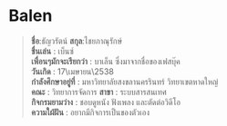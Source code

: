 # Balen
>**ชื่อ**\:ธัญวรัตน์    **สกุล**\:ไชยภาณุรักษ์    
>**ชื่นเล่น** \: เบ็นซ์  
>**เพื่อนๆมักจะเรียกว่า** \: บาเล็น ซึ่งมาจากชื่อของเฟสบุ๊ค  
>**วันเกิด** \: 17\\เมษายน\\2538  
>**กำลังศึกษาอยู่ที่** \: มหาวิทยาลัยสงขลานครรินทร์ วิทยาเขตหาดใหญ่  
>**คณะ** \: วิทยาการจัดการ **สาขา** \: ระบบสารสนเทศ  
>**กิจกรมยามว่าง** \: ชอบดูหนัง ฟังเพลง และตัดต่อวิดีโอ  
>**ความใฝ่ฝัน** \: อยากมีกิจการเป็นของตัวเอง
